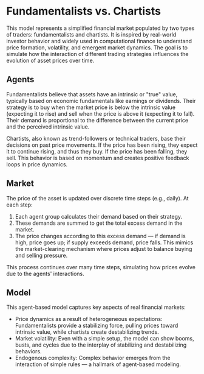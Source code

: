 
# Fundamentalists vs. Chartists

This model represents a simplified financial market populated by two types of traders: fundamentalists and chartists. It is inspired by real-world investor behavior and widely used in computational finance to understand price formation, volatility, and emergent market dynamics. The goal is to simulate how the interaction of different trading strategies influences the evolution of asset prices over time.

## Agents

Fundamentalists believe that assets have an intrinsic or "true" value, typically based on economic fundamentals like earnings or dividends. Their strategy is to buy when the market price is below the intrinsic value (expecting it to rise) and sell when the price is above it (expecting it to fall). Their demand is proportional to the difference between the current price and the perceived intrinsic value.

Chartists, also known as trend-followers or technical traders, base their decisions on past price movements. If the price has been rising, they expect it to continue rising, and thus they buy. If the price has been falling, they sell. This behavior is based on momentum and creates positive feedback loops in price dynamics.

## Market

The price of the asset is updated over discrete time steps (e.g., daily). At each step:

1. Each agent group calculates their demand based on their strategy.
2. These demands are summed to get the total excess demand in the market.
3. The price changes according to this excess demand — if demand is high, price goes up; if supply exceeds demand, price falls. This mimics the market-clearing mechanism where prices adjust to balance buying and selling pressure.

This process continues over many time steps, simulating how prices evolve due to the agents' interactions.

## Model

This agent-based model captures key aspects of real financial markets:

- Price dynamics as a result of heterogeneous expectations: Fundamentalists provide a stabilizing force, pulling prices toward intrinsic value, while chartists create destabilizing trends.
- Market volatility: Even with a simple setup, the model can show booms, busts, and cycles due to the interplay of stabilizing and destabilizing behaviors.
- Endogenous complexity: Complex behavior emerges from the interaction of simple rules — a hallmark of agent-based modeling.